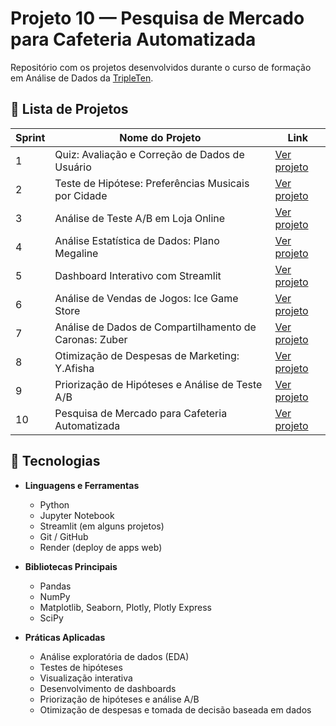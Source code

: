 # Projeto 10 — Pesquisa de Mercado para Cafeteria Automatizada


Repositório com os projetos desenvolvidos durante o curso de formação em Análise de Dados da [TripleTen](https://tripleten.com).

## 📌 Lista de Projetos

| Sprint | Nome do Projeto                                    | Link |
|--------|----------------------------------------------------|------|
| 1      | Quiz: Avaliação e Correção de Dados de Usuário     | [Ver projeto](https://github.com/gschmidel19/sprint-01-quiz-qualidade-dados/tree/main/sprint-01-quiz-qualidade-dados) |
| 2      | Teste de Hipótese: Preferências Musicais por Cidade | [Ver projeto](https://github.com/gschmidel19/sprint-02-preferencias-musicais-cidades/tree/main/sprint-02-preferencias-musicais-cidades) |
| 3      | Análise de Teste A/B em Loja Online                | [Ver projeto](https://github.com/gschmidel19/sprint-3-ab-test-analysis/tree/main/sprint-3-ab-test-analysis) |
| 4      | Análise Estatística de Dados: Plano Megaline       | [Ver projeto](https://github.com/gschmidel19/Sprint_4_Megaline/tree/main/Sprint_4_Megaline) |
| 5      | Dashboard Interativo com Streamlit                 | [Ver projeto](https://testeaula-vadtlkgochzupctcfyxgp6.streamlit.app) |
| 6      | Análise de Vendas de Jogos: Ice Game Store         | [Ver projeto](https://github.com/gschmidel19/Sprint_6_VideoGame_Sales/tree/main/Sprint_6_VideoGame_Sales) |
| 7      | Análise de Dados de Compartilhamento de Caronas: Zuber | [Ver projeto](https://github.com/gschmidel19/Sprint_7_Zuber) |
| 8      | Otimização de Despesas de Marketing: Y.Afisha      | [Ver projeto](https://github.com/gschmidel19/Sprint_8_YAfisha) |
| 9      | Priorização de Hipóteses e Análise de Teste A/B    | [Ver projeto](https://github.com/gschmidel19/Sprint_9_Hypotheses_AB_Test_Analysis/tree/main/Sprint_9_Hypotheses_AB_Test_Analysis)|
| 10     | Pesquisa de Mercado para Cafeteria Automatizada    | [Ver projeto](https://github.com/gschmidel19/Sprint_10_Restaurants/tree/main/Sprint_10_Restaurants) |

## 🧰 Tecnologias

- **Linguagens e Ferramentas**  
  - Python  
  - Jupyter Notebook  
  - Streamlit (em alguns projetos)  
  - Git / GitHub  
  - Render (deploy de apps web)  

- **Bibliotecas Principais**  
  - Pandas  
  - NumPy  
  - Matplotlib, Seaborn, Plotly, Plotly Express  
  - SciPy  

- **Práticas Aplicadas**  
  - Análise exploratória de dados (EDA)  
  - Testes de hipóteses  
  - Visualização interativa  
  - Desenvolvimento de dashboards  
  - Priorização de hipóteses e análise A/B  
  - Otimização de despesas e tomada de decisão baseada em dados
